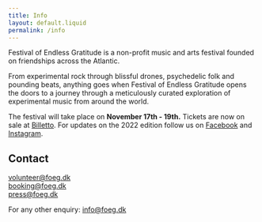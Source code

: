 ```yaml
---
title: Info
layout: default.liquid
permalink: /info
---
```


<p>Festival of Endless Gratitude is a non-profit music and arts festival founded on friendships across the Atlantic.</p>

<p>From experimental rock through blissful drones, psychedelic folk and pounding beats, anything goes when Festival of Endless Gratitude opens the doors to a journey through a meticulously curated exploration of experimental music from around the world.</p>

<p>The festival will take place on <strong>November 17th - 19th.</strong> Tickets are now on sale at <a href="https://billetto.dk/e/festival-of-endless-gratitude-2022-billetter-700540?fbclid=IwAR2i4roTltD9N10wUXftmOsR1LWrFciE5ywVzq4O5Vqlexk_XispS_J9Z4k">Billetto</a>. For updates on the 2022 edition follow us on <a href="https://www.facebook.com/endlessgratitude">Facebook</a> and <a href="https://www.instagram.com/endlessgratitude/">Instagram</a>.</p>

<h2>Contact</h2>
<p>
<a href="mailto:volunteer@foeg.dk">volunteer@foeg.dk</a>
<br><a href="mailto:booking@foeg.dk">booking@foeg.dk</a>
<br><a href="mailto:press@foeg.dk">press@foeg.dk</a></p>
<p>For any other enquiry: <a href="mailto:info@foeg.dk">info@foeg.dk</a></p>
